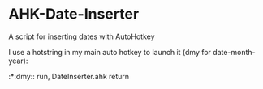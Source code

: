 # AHK-Date-Inserter

A script for inserting dates with AutoHotkey

I use a hotstring in my main auto hotkey to launch it (dmy for date-month-year):

:*:dmy::
run, DateInserter.ahk
return
